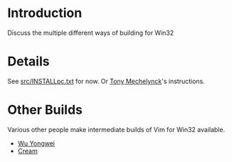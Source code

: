 # Introduction #

Discuss the multiple different ways of building for Win32

# Details #

See [src/INSTALLpc.txt](http://vim.svn.sourceforge.net/viewvc/vim/vim7/src/INSTALLpc.txt?view=markup) for now. Or [Tony Mechelynck](http://users.skynet.be/antoine.mechelynck/vim/compile.htm)'s instructions.

# Other Builds #

Various other people make intermediate builds of Vim for Win32 available.

  * [Wu Yongwei](http://wyw.dcweb.cn/)
  * [Cream](http://cream.sourceforge.net/)